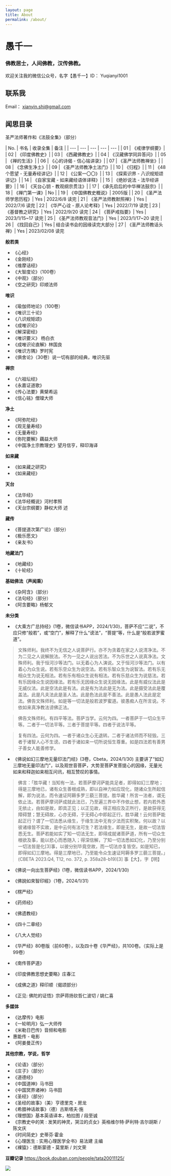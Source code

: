 ```yaml
---
layout: page
title: About
permalink: /about/
---
```


# 愚千一
### 佛教居士，人间佛教，汉传佛教。

欢迎关注我的微信公众号，名字【愚千一】ID： Yuqianyi1001

## 联系我

Email： [xianyin.shi@gmail.com](mailto:xianyin.shi@gmail.com)


## 闻思目录

圣严法师著作和《法鼓全集》（部分）

| No. | 书名 | 收录全集 | 备注 | 
| --- | --- | --- | --- | --- |
| 01 | 《戒律学纲要》|
| 02 | 《印度佛教史》| 
| 03 | 《西藏佛教史》| 
| 04 | 《汉藏佛学同异答问》|
| 05 | 《禅的生活》|
| 06 | 《心的诗偈 - 信心铭讲录》|
| 07 | 《圣严法师教禅坐》|
| 08 | 《念佛生净土》|
| 09 | 《圣严法师教净土法门》|
| 10 | 《归程》|
| 11 | 《48个愿望 - 无量寿经讲记》|
| 12 | 《公案一〇〇》|
| 13 | 《探索识界 - 八识规矩颂讲记》| 
| 14 | 《自家宝藏 - 如来藏经语体译释》|
| 15 | 《绝妙说法 - 法华经讲要》|
| 16 | 《天台心钥 - 教观纲宗贯注》|
| 17 | 《承先启后的中华禅法鼓宗》|
| 18 | 《禅门第一课》| No |
| 19 | 《中国佛教史概说》| 2005版 | 
| 20 | 《圣严法师学思历程》| Yes | 2022/6/8 读完
| 21 | 《圣严法师教默照禅》| Yes | 2022/7/6 读完
| 22 | 《华严心诠 - 原人论考释》| Yes | 2022/7/19 读完
| 23 | 《基督教之研究》| Yes | 2022/9/20 读完
| 24 | 《菩萨戒指要》| Yes | 2023/1/15~17 读完
| 25 | 《圣严法师教观音法门》| Yes | 2023/1/17~20 读完
| 26 | 《找回自己》| Yes | 结合读书会的因缘读完大部分
| 27 | 《圣严法师教话头禅》| Yes | 2023/02/08 读完

**般若类**

* 《心经》
* 《金刚经》
* 《维摩诘经》
* 《大智度论》（100卷）
* 《中观》（部分）
* 《空之研究》印顺法师

**唯识**

* 《瑜伽师地论》（100卷）
* 《唯识三十论》
* 《八识规矩颂》
* 《成唯识论》
* 《解深密经》
* 《唯识要义》 杨白衣
* 《成唯识论直解》林国良
* 《唯识方隅》罗时宪
* 《俱舍论》（30卷）说一切有部的经典，唯识先驱

**禅宗**

* 《六祖坛经》
* 《永嘉证道歌》
* 《传心法要》黄檗希运
* 《信心铭》僧璨大师

**净土**

* 《阿弥陀经》
* 《观无量寿经》
* 《无量寿经》
* 《弥陀要解》藕益大师
* 《中国净土宗教理史》望月信亨，释印海译

**如来藏**
* 《如来藏之研究》
* 《如来藏经》

**天台**

* 《法华经》
* 《法华经概说》河村孝照
* 《天台宗纲要》静权大师 述

**藏传**

* 《菩提道次第广论》（部分）
* 《极乐愿文》
* 《亲友书》

**地藏法门**
* 《地藏经》
* 《十轮经》

**基础佛法（声闻乘）**

* 《杂阿含》（部分）
* 《法句经》（部分）
* 《阿含要略》杨郁文

**未分类**

* 《大乘方广总持经》(1卷，微信读书APP，2024/1/30)，菩萨不应“二说”，不应只修“般若”，或“空门”，解释了什么“谤法”，“菩提”等，什么是“般若波罗蜜道”。 

> 文殊师利。我终不为无信之人说菩萨行。亦不为贪着在家之人说清净法。不为二见之人说解脱法。不为一见之人说出苦法。不为乐世之人说真净法。文殊师利。我于恒河沙等法门。以无着心为人演说。又于恒河沙等法门。以有着心为众生说。若有乐空众生为说空法。若有乐智众生为说智法。若有乐无相众生为说无相法。若有乐有相众生说有相法。若有乐慈众生为说慈法。若有乐因缘众生说因缘法。若有乐无因缘众生说无因缘法。此是有威仪法此是无威仪法。此是空法此是有法。此是有为法此是无为法。此是摄受法此是覆盖法。此是凡夫法此是圣人法。此是色法此是不善法。此是愚人法此是定法。佛告文殊师利。如是等一切法是般若波罗蜜道。彼愚痴人在所言说。不依如来真净教法谤佛正法。

> 佛告文殊师利。有四平等法。菩萨当学。云何为四。一者菩萨于一切众生平等。二者于一切法平等。三者于菩提平等。四者于说法平等。

> 复有四法。云何为四。一者于诸众生心无退转。二者于诸法师而不轻毁。三者于诸智人心不生谤。四者于诸如来一切所说恒生尊重。如是四法若有善男子善女人能善修学。

* 《佛说如幻三摩地无量印法门经》(3卷，Cbeta，2024/1/30) 主要讲了“如幻三摩地无量印法门”，以及观世音菩萨，大势至菩萨发菩提心的因缘，无量光如来和释迦如来相互问讯，相互赞叹的事情。

> 佛言：「胜华藏！当知有一法，若菩萨摩诃萨能具足者，即得如幻三摩地；得是三摩地已，诸有众生善根成熟，即以自神力如应现化，随诸众生所起信解，即为说法，而令速证阿耨多罗三藐三菩提。胜华藏！所言一法者，谓无依止法。若菩萨摩诃萨成就此法已，乃至遍三界中不作依止想，若内若外悉无依止，由如是故，即具正见；以正见故，得正相应及正所行，是故获得无障碍慧；慧无碍故，心亦无碍，于无碍心中即起正行。胜华藏！云何菩萨能起正行？谓了一切法悉从缘生，于缘生法中无有少法而实积聚。何以故？以彼诸缘皆不实故，是中云何有法可生？若法缘生，即是无生，是故一切法皆悉无生。菩萨若能如实了知一切法无生，即得成就诸菩萨道，所有一切众生根欲及事，能以悲心而悉随入；得深信解，了知一切法悉如幻化，乃至分别一切法皆是化[3]事，以彼分别毕竟空故，而一切法亦复皆空。如是知已，即得如幻三摩地。得是三摩地已，乃至能令众生速证阿耨多罗三藐三菩提。」(CBETA 2023.Q4, T12, no. 372, p. 358a28-b19)[3] 事【大】，字【明】　

* 《佛说一向出生菩萨经》(1卷，微信读书APP，2024/1/30)
* 《佛說如來智印經》（1卷，2024/1/31）
* 《楞严经》
* 《药师经》
* 《佛遗教经》
* 《四十二章经》
* 《八大人觉经》
* 《华严经》80卷版（前60卷），以及四十卷《华严经》，共100卷。（实际上是99卷）
* 《南传菩萨道》


* 《印度佛教思想史要略》庄春江
* 《成佛之道》释印顺（偈颂部分）
* 《正见: 佛陀的证悟》宗萨蒋扬钦哲仁波切 / 姚仁喜

**多媒体**
* 《达摩传》电影
* 《一轮明月》弘一大师传
* 《米勒日巴传》音频和电影
*  惠能传 - 电影
* 《阿姜曼正传》

**其他宗教，学说，哲学**
* 《论语》（部分）
* 《庄子》（部分）
* 《道德经》
* 《中国道神》马书田
* 《中国冥界诸神》马书田
* 《圣经》（部分）
* 《圣经的故事》（美）亨德里克・房龙
* 《希腊神话故事》（德）古斯塔夫·施
* 《理想国》基本英语译本，柏拉图 / 段至诚
* 《宗教史中的笑 : 发笑的神灵，哭泣的贞女》英格维尔特·萨利特·吉尔胡斯 / 陈文庆
* 《时间简史》史蒂芬·霍金 
* 《心理医生 : 实用心理医学全书》易法建 主编
* 《裸猿》：德斯蒙德・莫里斯 / 刘文荣

**豆瓣记录**
https://book.douban.com/people/tata20011125/


<img src="/images/signature.png" >

